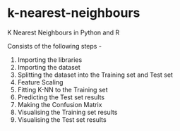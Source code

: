 # k-nearest-neighbours
K Nearest Neighbours in Python and R

Consists of the following steps -
1. Importing the libraries
2. Importing the dataset
3. Splitting the dataset into the Training set and Test set
4. Feature Scaling
5. Fitting K-NN to the Training set
6. Predicting the Test set results
7. Making the Confusion Matrix
8. Visualising the Training set results
9. Visualising the Test set results
